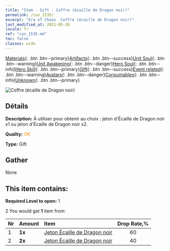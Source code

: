 ```yaml
---
title: "Item - Gift - Coffre (écaille de Dragon noir)"
permalink: /con_1535/
excerpt: "Era of Chaos  Coffre (écaille de Dragon noir)"
last_modified_at: 2021-05-28
locale: fr
ref: "con_1535.md"
toc: false
classes: wide
---
```

 [Materials](/ItemsFR/){: .btn .btn--primary}[Artifacts](/ItemsFR/Artifacts/){: .btn .btn--success}[Unit Soul](/ItemsFR/UnitSoul/){: .btn .btn--warning}[Unit Awakening](/ItemsFR/UnitAwakening/){: .btn .btn--danger}[Hero Soul](/ItemsFR/HeroSoul/){: .btn .btn--info}[Hero Skill](/ItemsFR/HeroSkill/){: .btn .btn--primary}[Gift](/ItemsFR/Gift/){: .btn .btn--success}[Event related](/ItemsFR/Events/){: .btn .btn--warning}[Avatars](/ItemsFR/Avatars/){: .btn .btn--danger}[Consumables](/ItemsFR/Consumables/){: .btn .btn--info}[Unknown](/ItemsFR/Unknown/){: .btn .btn--primary}

 ![Coffre (écaille de Dragon noir)](/images/t/i_907149.png)

## Détails
 **Description:** À utiliser pour obtenir au choix : jeton d'Écaille de Dragon noir x1 ou jeton d'Écaille de Dragon noir x2.

 **Quality:** <span style="color: #FF8C00">OK</span>

 **Type:** Gift

## Gather

  None

## This item contains:

 **Required Level to open:** 1

 2 You would get **1** item  from:

  | Nr | Amount |     Item    | Drop Rate,% |
  |:---|:-------|:------------|:---------:|
  | 1 |  **1x** | [Jeton Écaille de Dragon noir](/ItemsFR/con_993/) | 60 | 
  | 2 |  **2x** | [Jeton Écaille de Dragon noir](/ItemsFR/con_993/) | 40 | 
